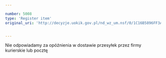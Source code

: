 ```yaml
---

number: 5008
type: 'Register item'
original_uri: 'http://decyzje.uokik.gov.pl/nd_wz_um.nsf/0/1C16B5896FF3A38CC1257B9600356517?OpenDocument'


---
```


Nie odpowiadamy za opóźnienia w dostawie przesyłek przez firmy kurierskie lub pocztę
